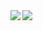 <a href="https://github.com/anuraghazra/github-readme-stats">
  <img align="left" src="https://github-readme-stats.vercel.app/api?username=noovo86&count_private=true&show_icons=true&theme=graywhite" />
</a>
<a href="https://github.com/anuraghazra/github-readme-stats">
  <img align="left" src="https://github-readme-stats.vercel.app/api/top-langs/?username=noovo86&theme=graywhite" />
</a>
